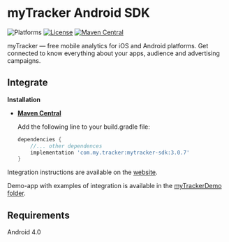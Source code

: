 # myTracker Android SDK

![Platforms][platforms-svg]
[![License][license-svg]][license-link]
[![Maven Central][maven-svg]][maven-link]

myTracker — free mobile analytics for iOS and Android platforms. Get connected to know everything about your apps, audience and advertising campaigns.

## Integrate

**Installation**
 - **[Maven Central][maven-link]**

   Add the following line to your build.gradle file:
   ```groovy
   dependencies {
       //... other dependences
       implementation 'com.my.tracker:mytracker-sdk:3.0.7'
   }
   ```

Integration instructions are available on the [website](https://tracker.my.com/docs/sdk/android/api).

Demo-app with examples of integration is available in the [myTrackerDemo folder](https://github.com/myTrackerSDK/mytracker-android/tree/master/myTrackerDemo).

## Requirements

Android 4.0

[license-svg]: https://img.shields.io/badge/license-LGPL-lightgrey.svg
[license-link]: https://github.com/myTrackerSDK/mytracker-android/blob/master/LICENSE

[maven-svg]: https://maven-badges.herokuapp.com/maven-central/com.my.tracker/mytracker-sdk/badge.svg
[maven-link]: https://search.maven.org/artifact/com.my.tracker/mytracker-sdk

[platforms-svg]: https://img.shields.io/badge/platform-Android-lightgrey.svg
